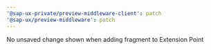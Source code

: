 ```yaml
---
'@sap-ux-private/preview-middleware-client': patch
'@sap-ux/preview-middleware': patch
---
```


No unsaved change shown when adding fragment to Extension Point
